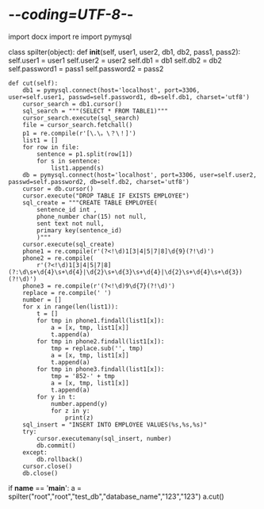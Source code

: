 # -*-coding=UTF-8-*-
import docx
import re
import pymysql


class spilter(object):
    def __init__(self, user1, user2, db1, db2, pass1, pass2):
        self.user1 = user1
        self.user2 = user2
        self.db1 = db1
        self.db2 = db2
        self.password1 = pass1
        self.password2 = pass2

    def cut(self):
        db1 = pymysql.connect(host='localhost', port=3306, user=self.user1, passwd=self.password1, db=self.db1, charset='utf8')
        cursor_search = db1.cursor()
        sql_search = """(SELECT * FROM TABLE1)"""
        cursor_search.execute(sql_search)
        file = cursor_search.fetchall()
        p1 = re.compile(r'[\.\。\？\！]')
        list1 = []
        for row in file:
            sentence = p1.split(row[1])
            for s in sentence:
                list1.append(s)
        db = pymysql.connect(host='localhost', port=3306, user=self.user2, passwd=self.password2, db=self.db2, charset='utf8')
        cursor = db.cursor()
        cursor.execute("DROP TABLE IF EXISTS EMPLOYEE")
        sql_create = """CREATE TABLE EMPLOYEE(
            sentence_id int ,
            phone_number char(15) not null,
            sent text not null,
            primary key(sentence_id)
            )"""
        cursor.execute(sql_create)
        phone1 = re.compile(r'(?<!\d)1[3|4|5|7|8]\d{9}(?!\d)')
        phone2 = re.compile(
            r'(?<!\d)1[3|4|5|7|8](?:\d\s+\d{4}\s+\d{4}|\d{2}\s+\d{3}\s+\d{4}|\d{2}\s+\d{4}\s+\d{3})(?!\d)')
        phone3 = re.compile(r'(?<!\d)9\d{7}(?!\d)')
        replace = re.compile(' ')
        number = []
        for x in range(len(list1)):
            t = []
            for tmp in phone1.findall(list1[x]):
                a = [x, tmp, list1[x]]
                t.append(a)
            for tmp in phone2.findall(list1[x]):
                tmp = replace.sub('', tmp)
                a = [x, tmp, list1[x]]
                t.append(a)
            for tmp in phone3.findall(list1[x]):
                tmp = '852-' + tmp
                a = [x, tmp, list1[x]]
                t.append(a)
            for y in t:
                number.append(y)
                for z in y:
                    print(z)
        sql_insert = "INSERT INTO EMPLOYEE VALUES(%s,%s,%s)"
        try:
            cursor.executemany(sql_insert, number)
            db.commit()
        except:
            db.rollback()
        cursor.close()
        db.close()

if __name__ == '__main__':
    a = spilter("root","root","test_db","database_name","123","123")
    a.cut()
